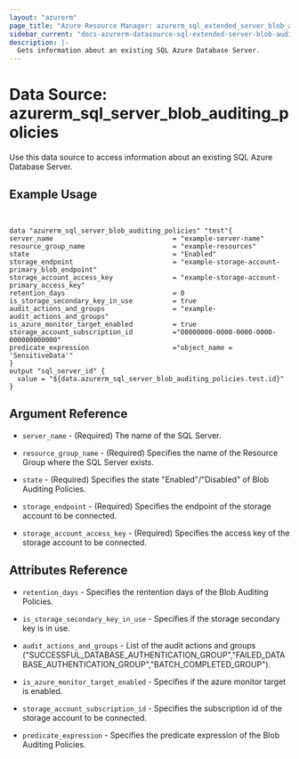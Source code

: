 ```yaml
---
layout: "azurerm"
page_title: "Azure Resource Manager: azurerm_sql_extended_server_blob_auditing_policies"
sidebar_current: "docs-azurerm-datasource-sql-extended-server-blob-auditing-policies"
description: |-
  Gets information about an existing SQL Azure Database Server.
---
```


# Data Source: azurerm_sql_server_blob_auditing_policies

Use this data source to access information about an existing SQL Azure Database Server.

## Example Usage

```hcl


data "azurerm_sql_server_blob_auditing_policies" "test"{
server_name                              = "example-server-name"
resource_group_name                      = "example-resources"
state                                    = "Enabled"
storage_endpoint                         = "example-storage-account-primary_blob_endpoint"
storage_account_access_key               = "example-storage-account-primary_access_key"
retention_days                           = 0
is_storage_secondary_key_in_use          = true
audit_actions_and_groups                 = "example-audit_actions_and_groups"
is_azure_monitor_target_enabled          = true
storage_account_subscription_id          ="00000000-0000-0000-0000-000000000000"
predicate_expression                     ="object_name = 'SensitiveData'"
}
output "sql_server_id" {
  value = "${data.azurerm_sql_server_blob_auditing_policies.test.id}"
}
```

## Argument Reference

* `server_name` - (Required) The name of the SQL Server.

* `resource_group_name` - (Required) Specifies the name of the Resource Group where the SQL Server exists.

* `state` - (Required) Specifies the state "Enabled"/"Disabled" of Blob Auditing Policies.

* `storage_endpoint` - (Required) Specifies the endpoint of the storage account to be connected.

* `storage_account_access_key` - (Required) Specifies the access key of the storage account to be connected.

## Attributes Reference

* `retention_days` - Specifies the rentention days of the Blob Auditing Policies.

* `is_storage_secondary_key_in_use` - Specifies if the storage secondary key is in use.

* `audit_actions_and_groups` - List of the audit actions and groups ("SUCCESSFUL_DATABASE_AUTHENTICATION_GROUP","FAILED_DATABASE_AUTHENTICATION_GROUP","BATCH_COMPLETED_GROUP").

* `is_azure_monitor_target_enabled` - Specifies if the azure monitor target is enabled.

* `storage_account_subscription_id` - Specifies the subscription id of the storage account to be connected.

* `predicate_expression` - Specifies the predicate expression of the Blob Auditing Policies.
